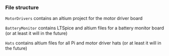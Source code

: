 ### File structure

`MotorDrivers` contains an altium project for the motor driver board

`BatteryMonitor` contains LTSpice and altium files for a battery monitor board (or at least it will in the future)

`Hats` contains altium files for all Pi and motor driver hats (or at least it will in the future)
